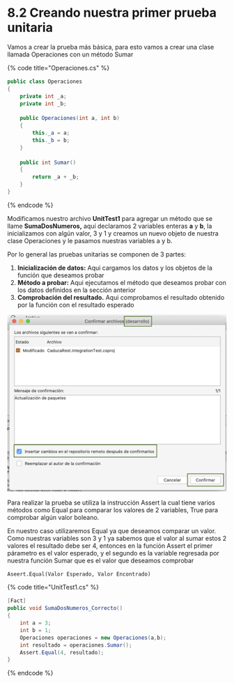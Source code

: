 # 8.2 Creando nuestra primer prueba unitaria

Vamos a crear la prueba más básica, para esto vamos a crear una clase llamada Operaciones con un método Sumar

{% code title="Operaciones.cs" %}
```csharp
public class Operaciones
{
    private int _a;
    private int _b;

    public Operaciones(int a, int b)
    {
        this._a = a;
        this._b = b;
    }

    public int Sumar()
    {
        return _a + _b;
    }
}
```
{% endcode %}

Modificamos nuestro archivo **UnitTest1** para agregar un método que se llame **SumaDosNumeros,** aquí declaramos 2 variables enteras **a** y **b**, la inicializamos con algún valor, 3 y 1 y creamos un nuevo objeto de nuestra clase Operaciones y le pasamos nuestras variables a y b.

Por lo general las pruebas unitarias se componen de 3 partes:

1. **Inicialización de datos:** Aqui cargamos los datos y los objetos de la función que deseamos probar
2. **Método a probar:** Aqui ejecutamos el método que deseamos probar con los datos definidos en la sección anterior
3. **Comprobación del resultado.** Aqui comprobamos el resultado obtenido por la función con el resultado esperado

![](../../.gitbook/assets/image%20%28219%29.png)

Para realizar la prueba se utiliza la instrucción Assert la cual tiene varios métodos como Equal para comparar los valores de 2 variables, True para comprobar algún valor boleano.

En nuestro caso utilizaremos Equal ya que deseamos comparar un valor. Como nuestras variables son 3 y 1 ya sabemos que el valor al sumar estos 2 valores el resultado debe ser 4, entonces en la función Assert el primer párametro es el valor esperado, y el segundo  es la variable regresada por nuestra función Sumar que es el valor que deseamos comprobar

```text
Aseert.Equal(Valor Esperado, Valor Encontrado)
```

{% code title="UnitTest1.cs" %}
```csharp
[Fact]
public void SumaDosNumeros_Correcto()
{
    int a = 3;
    int b = 1;
    Operaciones operaciones = new Operaciones(a,b);
    int resultado = operaciones.Sumar();
    Assert.Equal(4, resultado);
}
```
{% endcode %}





